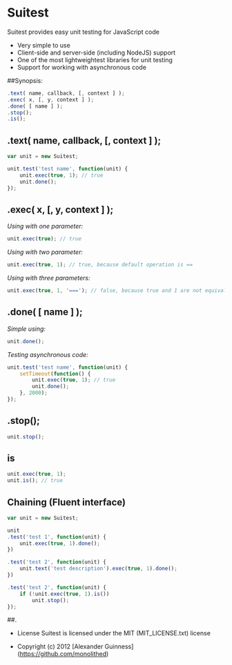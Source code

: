 # Suitest

Suitest provides easy unit testing for JavaScript code

* Very simple to use
* Client-side and server-side (including NodeJS) support
* One of the most lightweightest libraries for unit testing
* Support for working with asynchronous code


##Synopsis:

```javascript
.text( name, callback, [, context ] );
.exec( x, [, y, context ] );
.done( [ name ] );
.stop();
.is();
```

## .text( name, callback, [, context ] );

```javascript
var unit = new Suitest;

unit.test('test name', function(unit) {
	unit.exec(true, 1); // true
	unit.done();
});
```

## .exec( x, [, y, context ] );


*Using with one parameter:*

```javascript
unit.exec(true); // true
```

*Using with two parameter:*

```javascript
unit.exec(true, 1); // true, because default operation is ==
```

*Using with three parameters:*

```javascript
unit.exec(true, 1, '==='); // false, because true and 1 are not equivalent
```


## .done( [ name ] );

*Simple using:*

```javascript
unit.done();
```

*Testing asynchronous code:*

```javascript
unit.test('test name', function(unit) {
	setTimeout(function() {
		unit.exec(true, 1); // true
		unit.done();
	}, 2000);
});
```


## .stop();

```javascript
unit.stop();
```


## is

```javascript
unit.exec(true, 1);
unit.is(); // true
```


## Chaining (Fluent interface)


```javascript
var unit = new Suitest;

unit
.test('test 1', function(unit) {
	unit.exec(true, 1).done();
})

.test('test 2', function(unit) {
	unit.text('test description').exec(true, 1).done();
})

.test('test 2', function(unit) {
	if (!unit.exec(true, 1).is())
		unit.stop();
});
```


##.

* License
   Suitest is licensed under the MIT (MIT_LICENSE.txt) license

* Copyright (c) 2012 [Alexander Guinness] (https://github.com/monolithed)
